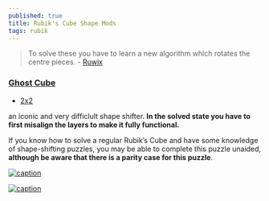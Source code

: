 ```yaml
---
published: true
title: Rubik's Cube Shape Mods
tags: rubik
---
```

> To solve these you have to learn a new algorithm which rotates the centre pieces.  - [Ruwix](https://ruwix.com/twisty-puzzles/3x3x3-rubiks-cube-shape-mods-variations/)

### [Ghost Cube](https://ruwix.com/twisty-puzzles/3x3x3-rubiks-cube-shape-mods-variations/ghost-cube/)

- [2x2](https://www.youtube.com/watch?v=jpH1QQXbhDc)

 an iconic and very difficlult shape shifter.
**In the solved state you have to first misalign the layers to make it fully functional.**

If you know how to solve a regular Rubik’s Cube and have some knowledge of shape-shifting puzzles, you may be able to complete this puzzle unaided, **although be aware that there is a parity case for this puzzle**.

[![caption](https://external-content.duckduckgo.com/iu/?u=https%3A%2F%2Fi.pinimg.com%2F736x%2F7e%2Fa0%2Ff9%2F7ea0f968a96bd5c9145123a3fdd35f66--white-bodies-twisty.jpg&f=1&nofb=1&ipt=a85a6ffac031dc2f89fcfe4b7b81c71005939b907537001b4ec2f4efb8c9b0d0&ipo=images)](https://ruwix.com/twisty-puzzles/3x3x3-rubiks-cube-shape-mods-variations/ghost-cube/)

[![caption](https://ruwix.com/pics/puzzles/ghost-cube/solved-ghost-cube-mefferts.jpg)](https://ruwix.com/twisty-puzzles/3x3x3-rubiks-cube-shape-mods-variations/ghost-cube/)
